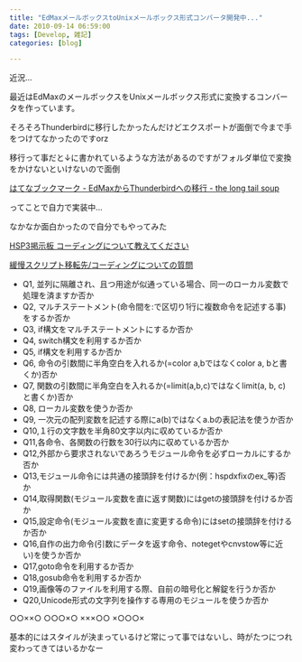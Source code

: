 ```yaml
---
title: "EdMaxメールボックスtoUnixメールボックス形式コンバータ開発中..."
date: 2010-09-14 06:59:00
tags: [Develop, 雑記]
categories: [blog]

---
```


近況...

最近はEdMaxのメールボックスをUnixメールボックス形式に変換するコンバータを作っています。

そろそろThunderbirdに移行したかったんだけどエクスポートが面倒で今まで手をつけてなかったのですorz

移行って事だと↓に書かれているような方法があるのですがフォルダ単位で変換をかけないといけないので面倒

[はてなブックマーク - EdMaxからThunderbirdへの移行 - the long tail soup][1]

 [1]: http://b.hatena.ne.jp/entry/d.hatena.ne.jp/pure_jam/20080622/1214150769

ってことで自力で実装中...

なかなか面白かったので自分でもやってみた



  


[HSP3掲示板 コーディングについて教えてください][2]

 [2]: http://hsp.tv/play/pforum.php?mode=all&num=34964

[緩慢スクリプト移転先/コーディングについての質問][3]

 [3]: http://hspdev-wiki.net/?%B4%CB%CB%FD%A5%B9%A5%AF%A5%EA%A5%D7%A5%C8%B0%DC%C5%BE%C0%E8%2F%A5%B3%A1%BC%A5%C7%A5%A3%A5%F3%A5%B0%A4%CB%A4%C4%A4%A4%A4%C6%A4%CE%BC%C1%CC%E4



  


  * Q1, 並列に隔離され、且つ用途が似通っている場合、同一のローカル変数で処理を済ますか否か
  * Q2, マルチステートメント(命令間を:で区切り1行に複数命令を記述する事)をするか否か
  * Q3, if構文をマルチステートメントにするか否か
  * Q4, switch構文を利用するか否か
  * Q5, if構文を利用するか否か
  * Q6, 命令の引数間に半角空白を入れるか(=color a,bではなくcolor a, bと書くか)否か
  * Q7, 関数の引数間に半角空白を入れるか(=limit(a,b,c)ではなくlimit(a, b, c)と書くか)否か
  * Q8, ローカル変数を使うか否か
  * Q9, 一次元の配列変数を記述する際にa(b)ではなくa.bの表記法を使うか否か
  * Q10,１行の文字数を半角80文字以内に収めているか否か
  * Q11,各命令、各関数の行数を30行以内に収めているか否か
  * Q12,外部から要求されないであろうモジュール命令を必ずローカルにするか否か
  * Q13,モジュール命令には共通の接頭辞を付けるか(例：hspdxfixのex_等)否か
  * Q14,取得関数(モジュール変数を直に返す関数)にはgetの接頭辞を付けるか否か
  * Q15,設定命令(モジュール変数を直に変更する命令)にはsetの接頭辞を付けるか否か
  * Q16,自作の出力命令(引数にデータを返す命令、notegetやcnvstow等に近い)を使うか否か
  * Q17,goto命令を利用するか否か
  * Q18,gosub命令を利用するか否か
  * Q19,画像等のファイルを利用する際、自前の暗号化と解錠を行うか否か
  * Q20,Unicode形式の文字列を操作する専用のモジュールを使うか否か



  


○○××○ ○○○×○ ×××○○ ×○○○×



  


基本的にはスタイルが決まっているけど常にって事ではないし、時がたつにつれ変わってきてはいるかなー